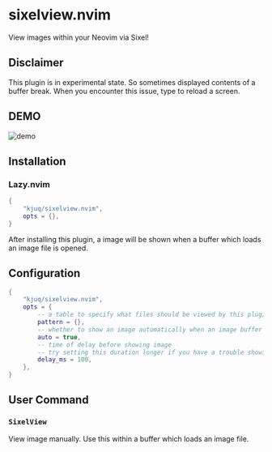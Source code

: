 # sixelview.nvim

View images within your Neovim via Sixel!

## Disclaimer

This plugin is in experimental state. So sometimes displayed contents of a buffer break.
When you encounter this issue, type <C-l> to reload a screen.

## DEMO

![demo](https://github.com/kjuq/sixelview.nvim/blob/master/img/demo.gif?raw=true)

## Installation

### Lazy.nvim

```lua
{
	"kjuq/sixelview.nvim",
	opts = {},
}
```

After installing this plugin, a image will be shown when a buffer which loads an image file is opened.

## Configuration

```lua
{
	"kjuq/sixelview.nvim",
	opts = {
		-- a table to specify what files should be viewed by this plugin
		pattern = {},
		-- whether to show an image automatically when an image buffer is opened
		auto = true,
		-- time of delay before showing image
		-- try setting this duration longer if you have a trouble showing image
		delay_ms = 100,
	},
}
```

## User Command

### `SixelView`

View image manually. Use this within a buffer which loads an image file.
